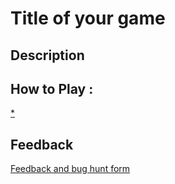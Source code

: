 # Title of your game

## Description

## How to Play :
[*](my_game.exe)
## Feedback
[Feedback and bug hunt form](https://docs.google.com/forms/d/e/1FAIpQLSdviWEdyZ7nrvwVMkgCxRCe15z0oHh5J-2ic1G9OZEtIfBLCA/viewform?usp=sf_link)
